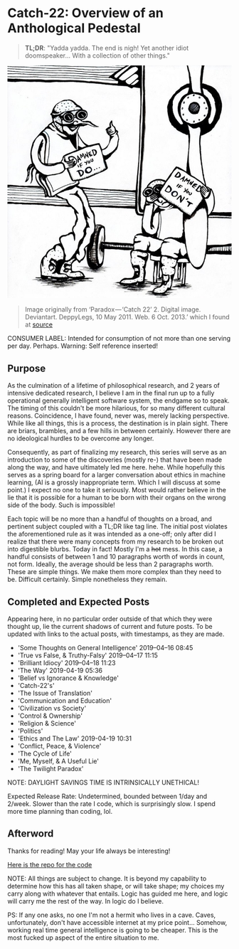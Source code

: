 # Catch-22: Overview of an Anthological Pedestal

> **TL;DR**: "Yadda yadda. The end is nigh! Yet another idiot doomspeaker... With a collection of other things."

![overview_banner](/docs/catch_22/images/overview_banner.jpg)
> Image originally from ‘Paradox — ‘Catch 22’ 2. Digital image. Deviantart. DeppyLegs, 10 May 2011. Web. 6 Oct. 2013.’ which I found at [source](http://blogs.iac.gatech.edu/unreliable/2013/10/07/hellers-catch-22/)

CONSUMER LABEL: Intended for consumption of not more than one serving per day. Perhaps. Warning: Self reference inserted!

## Purpose

As the culmination of a lifetime of philosophical research, and 2 years of intensive dedicated research, I believe I am in the final run up to a fully operational generally intelligent software system, the endgame so to speak. The timing of this couldn't be more hilarious, for so many different cultural reasons. Coincidence, I have found, never was, merely lacking perspective. While like all things, this is a process, the destination is in plain sight. There are briars, brambles, and a few hills in between certainly. However there are no ideological hurdles to be overcome any longer.

Consequently, as part of finalizing my research, this series will serve as an introduction to some of the discoveries (mostly re-) that have been made along the way, and have ultimately led me here. hehe. While hopefully this serves as a spring board for a larger conversation about ethics in machine learning, (AI is a grossly inappropriate term. Which I will discuss at some point.) I expect no one to take it seriously. Most would rather believe in the lie that it is possible for a human to be born with their organs on the wrong side of the body. Such is impossible!

Each topic will be no more than a handful of thoughts on a broad, and pertinent subject coupled with a TL;DR like tag line. The initial post violates the aforementioned rule as it was intended as a one-off; only after did I realize that there were many concepts from my research to be broken out into digestible blurbs. Today in fact! Mostly I'm a ~~hot~~ mess. In this case, a handful consists of between 1 and 10 paragraphs worth of words in count, not form. Ideally, the average should be less than 2 paragraphs worth. These are simple things. We make them more complex than they need to be. Difficult certainly. Simple nonetheless they remain.

## Completed and Expected Posts

Appearing here, in no particular order outside of that which they were thought up, lie the current shadows of current and future posts. To be updated with links to the actual posts, with timestamps, as they are made.

* 'Some Thoughts on General Intelligence' 2019–04–16 08:45
* 'True vs False, & Truthy-Falsy' 2019–04–17 11:15
* 'Brilliant Idiocy' 2019–04–18 11:23
* 'The Way' 2019-04-19 05:36
* 'Belief vs Ignorance & Knowledge'
* 'Catch-22's'
* 'The Issue of Translation'
* 'Communication and Education'
* 'Civilization vs Society'
* 'Control & Ownership'
* 'Religion & Science'
* 'Politics'
* 'Ethics and The Law' 2019-04-19 10:31
* 'Conflict, Peace, & Violence'
* 'The Cycle of Life'
* 'Me, Myself, & A Useful Lie'
* 'The Twilight Paradox'

NOTE: DAYLIGHT SAVINGS TIME IS INTRINSICALLY UNETHICAL!

Expected Release Rate: Undetermined, bounded between 1/day and 2/week. Slower than the rate I code, which is surprisingly slow. I spend more time planning than coding, lol.

## Afterword

Thanks for reading! May your life always be interesting!

[Here is the repo for the code](https://github.com/Bankoga/golem)

NOTE: All things are subject to change. It is beyond my capability to determine how this has all taken shape, or will take shape; my choices my carry along with whatever that entails. Logic has guided me here, and logic will carry me the rest of the way. In logic do I believe.

PS: If any one asks, no one I'm not a hermit who lives in a cave. Caves, unfortunately, don't have accessible internet at my price point... Somehow, working real time general intelligence is going to be cheaper. This is the most fucked up aspect of the entire situation to me.